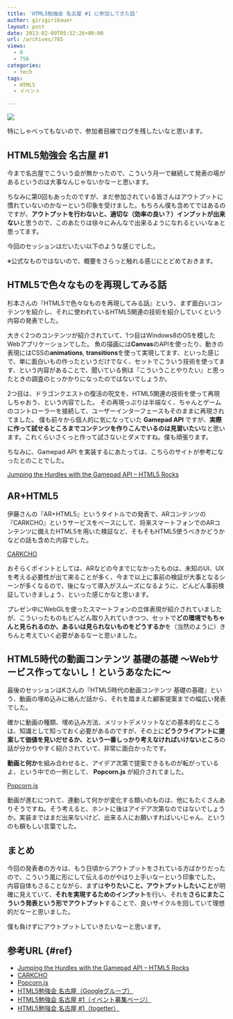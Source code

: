 ```yaml
---
title: 'HTML5勉強会 名古屋 #1 に参加してきた話'
author: girigiribauer
layout: post
date: 2013-02-09T05:52:26+00:00
url: /archives/785
views:
  - 0
  - 756
categories:
  - tech
tags:
  - HTML5
  - イベント

---
```

![][1]

特にしゃべってもないので、参加者目線でログを残したいなと思います。

## HTML5勉強会 名古屋 #1

今まで名古屋でこういう会が無かったので、こういう月一で継続して発表の場があるというのは大事なんじゃないかなーと思います。

ちなみに第0回もあったのですが、まだ参加されている皆さんはアウトプットに慣れていないのかなーという印象を受けました。もちろん僕も含めてではあるのですが、**アウトプットを行わないと、適切な（効率の良い？）インプットが出来ない**と思うので、このあたりは徐々にみんなで出来るようになれるといいなぁと思ってます。

今回のセッションはだいたい以下のような感じでした。

※公式なものではないので、概要をさらっと触れる感じにとどめておきます。

## HTML5で色々なものを再現してみる話

杉本さんの『HTML5で色々なものを再現してみる話』という、まず面白いコンテンツを紹介し、それに使われているHTML5関連の技術を紹介していくという内容の発表でした。

大きく2つのコンテンツが紹介されていて、1つ目はWindows8のOSを模したWebアプリケーションでした。 魚の描画には**Canvas**のAPIを使ったり、動きの表現にはCSSの**animations**, **transitions**を使って実現してます、といった感じで、単に面白いもの作ったというだけでなく、セットでこういう技術を使ってます、という内容があることで、聞いている側は『こういうことやりたい』と思ったときの調査のとっかかりになったのではないでしょうか。

2つ目は、ドラゴンクエストの復活の呪文を、HTML5関連の技術を使って再現しちゃおう、という内容でした。 その再現っぷりは半端なく、ちゃんとゲームのコントローラーを接続して、ユーザーインターフェースもそのままに再現されてました。 僕も前々から個人的に気になっていた **Gamepad API** ですが、**実際に作って試せるところまでコンテンツを作りこんでいるのは見習いたい**なと思います。これくらいさくっと作って試さないとダメですね。僕も頑張ります。

ちなみに、Gamepad API を実装するにあたっては、こちらのサイトが参考になったとのことでした。

[Jumping the Hurdles with the Gamepad API &#8211; HTML5 Rocks][2]

## AR+HTML5

伊藤さんの『AR+HTML5』というタイトルでの発表で、ARコンテンツの『CARKCHO』というサービスをベースにして、将来スマートフォンでのARコンテンツに備えたHTML5を用いた検証など、そもそもHTML5使うべきかどうかなどの話も含めた内容でした。

[CARKCHO][3]

おそらくポイントとしては、ARなどの今までになかったものは、未知のUI、UXを考える必要性が出て来ることが多く、今まで以上に事前の検証が大事となるシーンが多くなるので、後になって導入がスムーズになるように、どんどん事前検証していきましょう、といった感じかなと思います。

プレゼン中にWebGLを使ったスマートフォンの立体表現が紹介されていましたが、こういったものもどんどん取り入れていきつつ、セットで**どの環境でもちゃんと見られるのか、あるいは見られないものをどうするか**を（当然のように）きちんと考えていく必要があるなーと思いました。

## HTML5時代の動画コンテンツ 基礎の基礎 ～Webサービス作ってないし！というあなたに～

最後のセッションはKさんの『HTML5時代の動画コンテンツ 基礎の基礎』という、動画の埋め込みに絡んだ話から、それを踏まえた顧客提案までの幅広い発表でした。

確かに動画の種類、埋め込み方法、メリットデメリットなどの基本的なところは、知識として知っておく必要があるのですが、その上に**どうクライアントに提案して価値を見いだせるか、という一番しっかり考えなければいけないところ**の話が分かりやすく紹介されていて、非常に面白かったです。

**動画と何か**を組み合わせると、アイデア次第で提案できるものが転がっているよ、という中での一例として、 **Popcorn.js** が紹介されてました。

[Popcorn.js][4]

動画が進むにつれて、連動して何かが変化する類いのものは、他にもたくさんありそうですね。そう考えると、ホントに後はアイデア次第なのではないでしょうか。実装まではまだ出来ないけど、出来る人にお願いすればいいじゃん、というのも頼もしい言葉でした。

## まとめ

今回の発表者の方々は、もう日頃からアウトプットをされている方ばかりだったので、こういう風に形にして伝えるのがやはり上手いなーという印象でした。 内容自体もさることながら、まずは**やりたいこと、アウトプットしたいこと**が明確に見えていて、**それを実現するためのインプット**を行い、それを**さらにまたこういう発表という形でアウトプット**することで、良いサイクルを回していて理想的だなーと思いました。

僕も負けずにアウトプットしていきたいなーと思います。

## 参考URL {#ref}

  * [Jumping the Hurdles with the Gamepad API &#8211; HTML5 Rocks][2]
  * [CARKCHO][3]
  * [Popcorn.js][4]
  * [HTML5勉強会 名古屋（Googleグループ）][5]
  * [HTML5勉強会 名古屋 #1（イベント募集ページ）][6]
  * [HTML5勉強会 名古屋 #1（togetter）][7]

 [1]: /img/2013/02/html5nagoya01.png
 [2]: http://www.html5rocks.com/en/tutorials/doodles/gamepad/
 [3]: https://app.carkcho.com/
 [4]: http://popcornjs.org/
 [5]: https://groups.google.com/forum/?hl=ja&fromgroups#!forum/html5nagoya
 [6]: http://www.zusaar.com/event/499053
 [7]: http://togetter.com/li/452564

